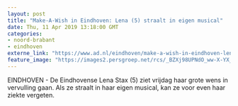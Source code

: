 ```yaml
---
layout: post
title: "Make-A-Wish in Eindhoven: Lena (5) straalt in eigen musical"
date: Thu, 11 Apr 2019 13:18:00 GMT
categories: 
- noord-brabant 
- eindhoven 
externe_link: "https://www.ad.nl/eindhoven/make-a-wish-in-eindhoven-lena-5-straalt-in-eigen-musical~a9e346e3/"
feature_image: "https://images2.persgroep.net/rcs/_BZXj98UPNdO_ww-X-YX_98T6Ig/diocontent/145232611/_fitwidth/400/?appId=21791a8992982cd8da851550a453bd7f&quality=0.7"
---
```


EINDHOVEN - De Eindhovense Lena Stax (5) ziet vrijdag haar grote wens in vervulling gaan. Als ze straalt in haar eigen musical, kan ze voor even haar ziekte vergeten.
